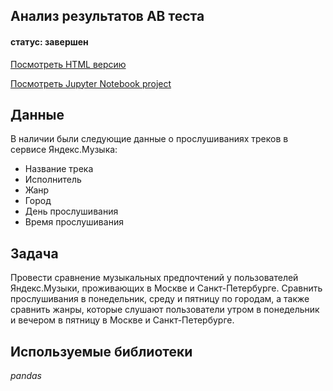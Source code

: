 ## Анализ результатов AB теста
#### статус: завершен
[Посмотреть HTML версию](https://ivanvashkovets.github.io/html_pages/ABtest.html)

[Посмотреть Jupyter Notebook project](https://github.com/IvanVashkovets/Portfolio/blob/main/Анализ%20результатов%20AB%20теста/ABtest.ipynb)

## Данные

В наличии были следующие данные о прослушиваниях треков в сервисе Яндекс.Музыка:
- Название трека
- Исполнитель
- Жанр
- Город
- День прослушивания
- Время прослушивания

## Задача

Провести сравнение музыкальных предпочтений у пользователей Яндекс.Музыки, проживающих в Москве и Санкт-Петербурге. Сравнить прослушивания в понедельник, среду и пятницу по городам, а также сравнить жанры, которые слушают пользователи утром в понедельник и вечером в пятницу в Москве и Санкт-Петербурге.  

## Используемые библиотеки
*pandas*
